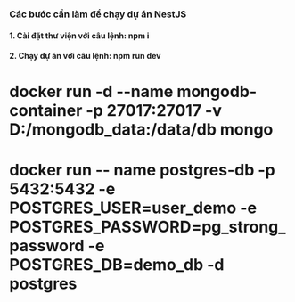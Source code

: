 ### Các bước cần làm để chạy dự án NestJS

#### 1. Cài đặt thư viện với câu lệnh: npm i

#### 2. Chạy dự án với câu lệnh: npm run dev

# docker run -d --name mongodb-container -p 27017:27017 -v D:/mongodb_data:/data/db mongo

# docker run -- name postgres-db -p 5432:5432 -e POSTGRES_USER=user_demo -e POSTGRES_PASSWORD=pg_strong_password -e POSTGRES_DB=demo_db -d postgres
